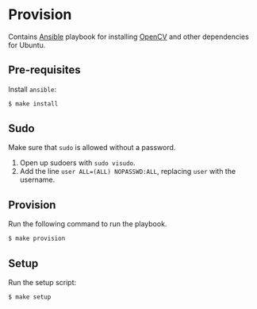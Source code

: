 # Provision

Contains [Ansible](https://www.ansible.com/) playbook for installing
[OpenCV](http://opencv.org/) and other dependencies for
Ubuntu.

## Pre-requisites
Install `ansible`:

```bash
$ make install
```

## Sudo
Make sure that `sudo` is allowed without a password.

1. Open up sudoers with `sudo visudo`.
2. Add the line `user ALL=(ALL) NOPASSWD:ALL`, replacing `user` with the username.

## Provision

Run the following command to run the playbook.
```bash
$ make provision
```

## Setup

Run the setup script:
```bash
$ make setup
```
